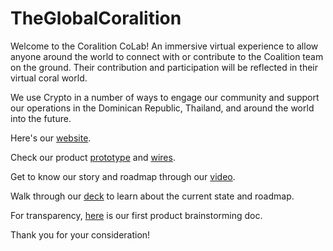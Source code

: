 # TheGlobalCoralition

Welcome to the Coralition CoLab! An immersive virtual experience to allow anyone around the world to connect with or contribute to the Coalition team on the ground. Their contribution and participation will be reflected in their virtual coral world.

We use Crypto in a number of ways to engage our community and support our operations in the Dominican Republic, Thailand, and around the world into the future. 

Here's our [website](https://www.globalcoralition.org/).

Check our product [prototype](https://www.figma.com/proto/4P2tAJM1wL1SWtjVHvIfqI/Coralition-Hack?node-id=236%3A2&scaling=min-zoom) and [wires](https://www.figma.com/file/4P2tAJM1wL1SWtjVHvIfqI/Coralition-Hack?node-id=0%3A1). 

Get to know our story and roadmap through our [video](https://www.youtube.com/watch?v=V_221qcl2mg).

Walk through our [deck](https://drive.google.com/file/d/1Bntw1fH8zkNMeaZsAinU2yL6CzfOXgwU/view?usp=sharing) to learn about the current state and roadmap.

For transparency, [here](https://www.notion.so/abridged/Global-Coralition-4e2df9c7c2114c6eb697cd9f3c2b9d91) is our first product brainstorming doc.

Thank you for your consideration!
